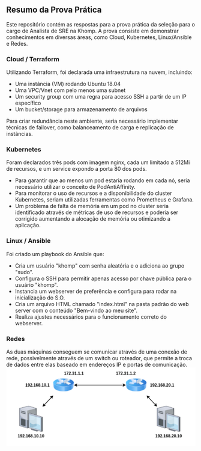 ## Resumo da Prova Prática

Este repositório contém as respostas para a prova prática da seleção para o cargo de Analista de SRE na Khomp. A prova consiste em demonstrar conhecimentos em diversas áreas, como Cloud, Kubernetes, Linux/Ansible e Redes.

### Cloud / Terraform
Utilizando Terraform, foi declarada uma infraestrutura na nuvem, incluindo:
- Uma instância (VM) rodando Ubuntu 18.04
- Uma VPC/Vnet com pelo menos uma subnet
- Um security group com uma regra para acesso SSH a partir de um IP específico
- Um bucket/storage para armazenamento de arquivos

Para criar redundância neste ambiente, seria necessário implementar técnicas de failover, como balanceamento de carga e replicação de instâncias.

### Kubernetes
Foram declarados três pods com imagem nginx, cada um limitado a 512Mi de recursos, e um service expondo a porta 80 dos pods. 
- Para garantir que ao menos um pod estaria rodando em cada nó, seria necessário utilizar o conceito de PodAntiAffinity.
- Para monitorar o uso de recursos e a disponibilidade do cluster Kubernetes, seriam utilizadas ferramentas como Prometheus e Grafana.
- Um problema de falta de memória em um pod no cluster seria identificado através de métricas de uso de recursos e poderia ser corrigido aumentando a alocação de memória ou otimizando a aplicação.

### Linux / Ansible
Foi criado um playbook do Ansible que:
- Cria um usuário "khomp" com senha aleatória e o adiciona ao grupo "sudo".
- Configura o SSH para permitir apenas acesso por chave pública para o usuário "khomp".
- Instancia um webserver de preferência e configura para rodar na inicialização do S.O.
- Cria um arquivo HTML chamado "index.html" na pasta padrão do web server com o conteúdo "Bem-vindo ao meu site".
- Realiza ajustes necessários para o funcionamento correto do webserver.

### Redes
As duas máquinas conseguem se comunicar através de uma conexão de rede, possivelmente através de um switch ou roteador, que permite a troca de dados entre elas baseado em endereços IP e portas de comunicação.
![Diagrama de Rede](https://raw.githubusercontent.com/adrianomatildes/lab-khomp/master/img/redes.png)
